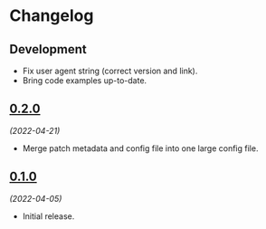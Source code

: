 # Changelog

## Development

- Fix user agent string (correct version and link).
- Bring code examples up-to-date.

## [0.2.0](https://github.com/berlinonline/ckan_metadata_updater/releases/tag/0.2.0)

_(2022-04-21)_

- Merge patch metadata and config file into one large config file.

## [0.1.0](https://github.com/berlinonline/ckan_metadata_updater/releases/tag/0.1.0)

_(2022-04-05)_

- Initial release.
